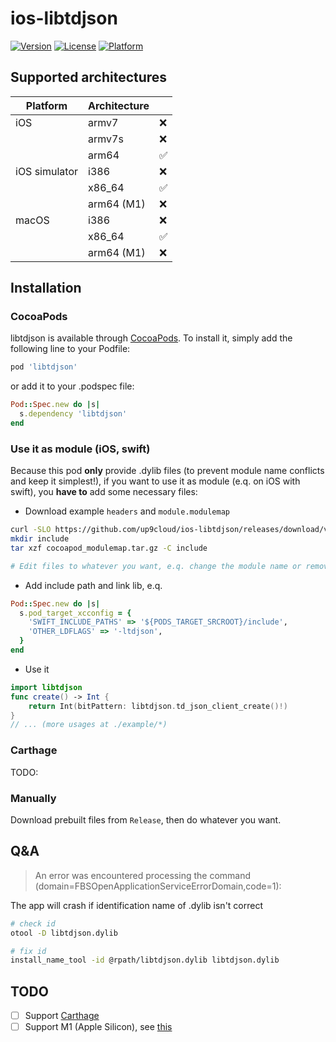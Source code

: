 # ios-libtdjson

[![Version](https://img.shields.io/cocoapods/v/libtdjson.svg?style=flat)](https://cocoapods.org/pods/libtdjson)
[![License](https://img.shields.io/cocoapods/l/libtdjson.svg?style=flat)](https://cocoapods.org/pods/libtdjson)
[![Platform](https://img.shields.io/cocoapods/p/libtdjson.svg?style=flat)](https://cocoapods.org/pods/libtdjson)

## Supported architectures

| Platform      | Architecture |     |
| ------------- | ------------ | --- |
| iOS           | armv7        | ❌   |
|               | armv7s       | ❌   |
|               | arm64        | ✅   |
| iOS simulator | i386         | ❌   |
|               | x86_64       | ✅   |
|               | arm64 (M1)   | ❌   |
| macOS         | i386         | ❌   |
|               | x86_64       | ✅   |
|               | arm64 (M1)   | ❌   |

## Installation

### CocoaPods

libtdjson is available through [CocoaPods](https://cocoapods.org). To install it, simply add the following line to your Podfile:

```ruby
pod 'libtdjson'
```

or add it to your .podspec file:

```ruby
Pod::Spec.new do |s|
  s.dependency 'libtdjson'
end
```

### Use it as module (iOS, swift)

Because this pod **only** provide .dylib files (to prevent module name conflicts and keep it simplest!), if you want to use it as module (e.q. on iOS with swift), you **have to** add some necessary files:

- Download example `headers` and `module.modulemap`

```bash
curl -SLO https://github.com/up9cloud/ios-libtdjson/releases/download/v0.2.0/cocoapod_modulemap.tar.gz
mkdir include
tar xzf cocoapod_modulemap.tar.gz -C include

# Edit files to whatever you want, e.q. change the module name or remove export symbols you don't need
```

- Add include path and link lib, e.q.

```ruby
Pod::Spec.new do |s|
  s.pod_target_xcconfig = {
    'SWIFT_INCLUDE_PATHS' => '${PODS_TARGET_SRCROOT}/include',
    'OTHER_LDFLAGS' => '-ltdjson',
  }
end
```

- Use it

```swift
import libtdjson
func create() -> Int {
    return Int(bitPattern: libtdjson.td_json_client_create()!)
}
// ... (more usages at ./example/*)
```

### Carthage

TODO:

### Manually

Download prebuilt files from `Release`, then do whatever you want.

## Q&A

> An error was encountered processing the command (domain=FBSOpenApplicationServiceErrorDomain,code=1):

The app will crash if identification name of .dylib isn't correct

```bash
# check id
otool -D libtdjson.dylib

# fix id
install_name_tool -id @rpath/libtdjson.dylib libtdjson.dylib
```

## TODO

- [ ] Support [Carthage](https://github.com/Carthage/Carthage/blob/master/Documentation/Artifacts.md#cartfile)
- [ ] Support M1 (Apple Silicon), see [this](https://github.com/tdlib/td/pull/1620)
